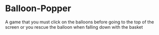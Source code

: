 # Balloon-Popper
A game that you must click on the balloons before going to the top of the screen or you rescue the balloon when falling down with the basket
